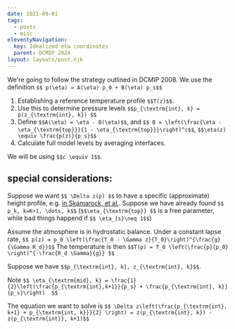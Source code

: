 ```yaml
---
date: 2021-09-01
tags:
  - posts
  - misc
eleventyNavigation:
  key: Idealized eta coordinates
  parent: DCMIP 2024
layout: layouts/post.njk
---
```


We're going to follow the strategy outlined in DCMIP 2008.
We use the definition `$$ p(\eta) = A(\eta) p_0 + B(\eta) p_s$$`

1. Establishing a reference temperature profile `$$T(z)$$`.
2. Use this to determine pressure levels `$$p_{\textrm{int}, k} = p(z_{\textrm{int}, k}) $$`
4. Define `$$A(\eta) = \eta - B(\eta)$$`, and `$$ B = \left(\frac{\eta - \eta_{\textrm{top}}}{1 - \eta_{\textrm{top}}}\right)^c$$`, `$$\eta(z) \equiv \frac{p(z)}{p_s}$$`
5. Calculate full model levels by averaging interfaces.

We will be using `$$c \equiv 1$$`.


## special considerations:
Suppose we want `$$ \Delta z(p) $$` to have a specific (approximate) height profile, e.g. [in Skamarock, et al.](https://journals.ametsoc.org/view/journals/mwre/147/7/mwr-d-19-0043.1.xml).
Suppose we have already found `$$ p_k, k=K+1, \dots, k$$` (`$$\eta_{\textrm{top}} $$` is a free parameter, while bad things happend if `$$ \eta_{s}\neq 1$$`)

Assume the atmosphere is in hydrostatic balance.
Under a constant lapse rate, `$$ p(z) = p_0 \left(\frac{T_0 - \Gamma z}{T_0}\right)^{\frac{g}{\Gamma R_d}}$$`
The temperature is then `$$T(p) = T_0 \left(\frac{p}{p_0} \right)^{-\frac{R_d \Gamma}{g}} $$`

Suppose we have `$$p_{\textrm{int}, k}, z_{\textrm{int}, k}$$`.

Note `$$ \eta_{\textrm{mid}, k} = \frac{1}{2}\left(\frac{p_{\textrm{int},k+1}}{p_s} + \frac{p_{\textrm{int}, k}}{p_s}\right)  $$`

The equation we want to solve is `$$ \Delta z\left(\frac{p_{\textrm{int}, k+1} + p_{\textrm{int, k}}}{2} \right) = z(p_{\textrm{int}, k}) - z(p_{\textrm{int}}, k+1)$$`

